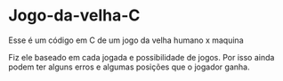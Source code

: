 # Jogo-da-velha-C
Esse é um código em C de um jogo da velha humano x maquina

Fiz ele baseado em cada jogada e possibilidade de jogos.
Por isso ainda podem ter alguns erros e algumas posições que o jogador ganha.

